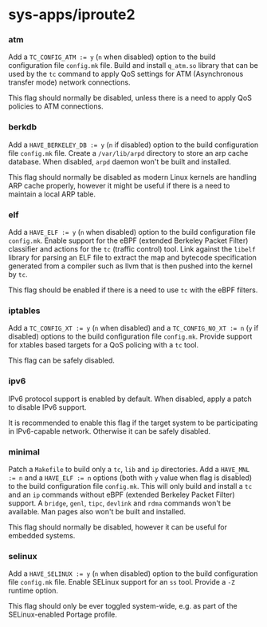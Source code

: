 # sys-apps/iproute2

### atm
Add a `TC_CONFIG_ATM := y` (`n` when disabled) option to the build configuration file `config.mk` file. Build and install `q_atm.so` library that can be used by the `tc` command to apply QoS settings for ATM (Asynchronous transfer mode) network connections.

This flag should normally be disabled, unless there is a need to apply QoS policies to ATM connections.

### berkdb
Add a `HAVE_BERKELEY_DB := y` (`n` if disabled) option to the build configuration file `config.mk` file. Create a `/var/lib/arpd` directory to store an arp cache database. When disabled, `arpd` daemon won't be built and installed.

This flag should normally be disabled as modern Linux kernels are handling ARP cache properly, however it might be useful if there is a need to maintain a local ARP table.

### elf
Add a `HAVE_ELF := y` (`n` when disabled) option to the build configuration file `config.mk`. Enable support for the eBPF (extended Berkeley Packet Filter) classifier and actions for the `tc` (traffic control) tool. Link against the `libelf` library for parsing an ELF file to extract the map and bytecode specification generated from a compiler such as llvm that is then pushed into the kernel by `tc`.

This flag should be enabled if there is a need to use `tc` with the eBPF filters.

### iptables
Add a `TC_CONFIG_XT := y` (`n` when disabled) and a `TC_CONFIG_NO_XT := n` (`y` if disabled) options to the build configuration file `config.mk`. Provide support for xtables based targets for a QoS policing with a `tc` tool.

This flag can be safely disabled.

### ipv6
IPv6 protocol support is enabled by default. When disabled, apply a patch to disable IPv6 support.

It is recommended to enable this flag if the target system to be participating in IPv6-capable network. Otherwise it can be safely disabled.

### minimal
Patch a `Makefile` to build only a `tc`, `lib` and `ip` directories. Add a `HAVE_MNL := n` and a `HAVE_ELF := n` options (both with `y` value when flag is disabled) to the build configuration file `config.mk`. This will only build and install a `tc` and an `ip` commands without eBPF (extended Berkeley Packet Filter) support. A `bridge`, `genl`, `tipc`, `devlink` and `rdma` commands won't be available. Man pages also won't be built and installed.

This flag should normally be disabled, however it can be useful for embedded systems.

### selinux
Add a `HAVE_SELINUX := y` (`n` when disabled) option to the build configuration file `config.mk` file. Enable SELinux support for an `ss` tool. Provide a `-Z` runtime option.

This flag should only be ever toggled system-wide, e.g. as part of the SELinux-enabled Portage profile.
